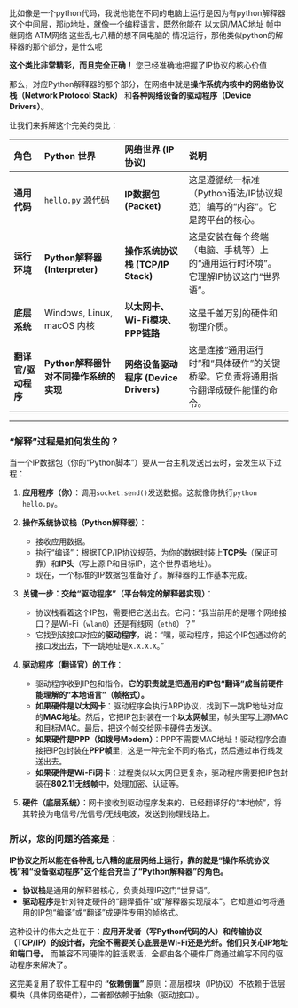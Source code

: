 比如像是一个python代码，我说他能在不同的电脑上运行是因为有python解释器这个中间层，那ip地址，就像一个编程语言，既然他能在 以太网/MAC地址 帧中继网络 ATM网络 这些乱七八糟的想不同电脑的 情况运行，那他类似python的解释器的那个部分，是什么呢

**这个类比非常精彩，而且完全正确！** 您已经准确地把握了IP协议的核心价值

那么，对应Python解释器的那个部分，在网络中就是**操作系统内核中的网络协议栈（Network Protocol Stack）** 和**各种网络设备的驱动程序（Device Drivers）**。

让我们来拆解这个完美的类比：

| 角色           | Python 世界                   | 网络世界 (IP协议)                   | 说明                                           |
| :----------- | :-------------------------- | :---------------------------- | :------------------------------------------- |
| **通用代码**     | `hello.py` 源代码              | **IP数据包 (Packet)**            | 这是遵循统一标准（Python语法/IP协议规范）编写的“内容”。它是跨平台的核心。   |
| **运行环境**     | **Python解释器 (Interpreter)** | **操作系统协议栈 (TCP/IP Stack)**    | 这是安装在每个终端（电脑、手机等）上的“通用运行时环境”。它理解IP协议这门“世界语”。 |
| **底层系统**     | Windows, Linux, macOS 内核    | **以太网卡、Wi-Fi模块、PPP链路**        | 这是千差万别的硬件和物理介质。                              |
| **翻译官/驱动程序** | **Python解释器针对不同操作系统的实现**    | **网络设备驱动程序 (Device Drivers)** | 这是连接“通用运行时”和“具体硬件”的关键桥梁。它负责将通用指令翻译成硬件能懂的命令。  |

---

### “解释”过程是如何发生的？

当一个IP数据包（你的“Python脚本”）要从一台主机发送出去时，会发生以下过程：

1.  **应用程序（你）**：调用`socket.send()`发送数据。这就像你执行`python hello.py`。
2.  **操作系统协议栈（Python解释器）**：
    *   接收应用数据。
    *   执行“编译”：根据TCP/IP协议规范，为你的数据封装上**TCP头**（保证可靠）和**IP头**（写上源IP和目标IP，这个世界语地址）。
    *   现在，一个标准的IP数据包准备好了。解释器的工作基本完成。

3.  **关键一步：交给“驱动程序”（平台特定的解释器实现）**：
    *   协议栈看着这个IP包，需要把它送出去。它问：“我当前用的是哪个网络接口？是Wi-Fi（`wlan0`）还是有线网（`eth0`）？”
    *   它找到该接口对应的**驱动程序**，说：“嘿，驱动程序，把这个IP包通过你的接口发出去，下一跳地址是`X.X.X.X`。”

4.  **驱动程序（翻译官）的工作**：
    *   驱动程序收到IP包和指令。**它的职责就是把通用的IP包“翻译”成当前硬件能理解的“本地语言”（帧格式）。**
    *   **如果硬件是以太网卡**：驱动程序会执行ARP协议，找到下一跳IP地址对应的**MAC地址**。然后，它把IP包封装在一个**以太网帧**里，帧头里写上源MAC和目标MAC。最后，把这个帧交给网卡硬件去发送。
    *   **如果硬件是PPP（如拨号Modem）**：PPP不需要MAC地址！驱动程序会直接把IP包封装在**PPP帧**里，这是一种完全不同的格式，然后通过串行线发送出去。
    *   **如果硬件是Wi-Fi网卡**：过程类似以太网但更复杂，驱动程序需要把IP包封装在**802.11无线帧**中，处理加密、认证等。

5.  **硬件（底层系统）**：网卡接收到驱动程序发来的、已经翻译好的“本地帧”，将其转换为电信号/光信号/无线电波，发送到物理线路上。

### 所以，您的问题的答案是：

**IP协议之所以能在各种乱七八糟的底层网络上运行，靠的就是“操作系统协议栈”和“设备驱动程序”这个组合充当了“Python解释器”的角色。**

*   **协议栈**是通用的解释器核心，负责处理IP这门“世界语”。
*   **驱动程序**是针对特定硬件的“翻译插件”或“解释器实现版本”。它知道如何将通用的IP包“编译”或“翻译”成硬件专用的帧格式。

这种设计的伟大之处在于：**应用开发者（写Python代码的人）和传输协议（TCP/IP）的设计者，完全不需要关心底层是Wi-Fi还是光纤。他们只关心IP地址和端口号。** 而兼容不同硬件的脏活累活，全都由各个硬件厂商通过编写不同的驱动程序来解决了。

这完美复用了软件工程中的 **“依赖倒置”** 原则：高层模块（IP协议）不依赖于低层模块（具体网络硬件），二者都依赖于抽象（驱动接口）。